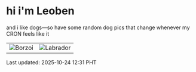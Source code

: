 # hi i'm Leoben

and i like dogs—so have some random dog pics that change whenever my CRON feels like it

|  |  |
|--------|----------|
| ![Borzoi](https://random-dog-vercel.vercel.app/api/random-borzoi?v=1761280309) | ![Labrador](https://random-dog-vercel.vercel.app/api/random-labrador?v=1761280309) |

Last updated: 2025-10-24 12:31 PHT
